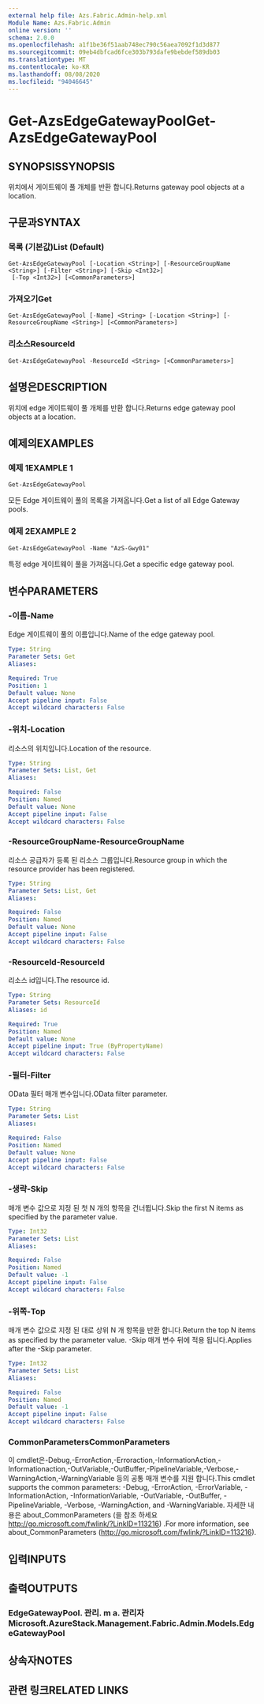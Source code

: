 ```yaml
---
external help file: Azs.Fabric.Admin-help.xml
Module Name: Azs.Fabric.Admin
online version: ''
schema: 2.0.0
ms.openlocfilehash: a1f1be36f51aab748ec790c56aea7092f1d3d877
ms.sourcegitcommit: 09eb4dbfcad6fce303b793dafe9bebdef589db03
ms.translationtype: MT
ms.contentlocale: ko-KR
ms.lasthandoff: 08/08/2020
ms.locfileid: "94046645"
---
```

# <span data-ttu-id="7afbe-101">Get-AzsEdgeGatewayPool</span><span class="sxs-lookup"><span data-stu-id="7afbe-101">Get-AzsEdgeGatewayPool</span></span>

## <span data-ttu-id="7afbe-102">SYNOPSIS</span><span class="sxs-lookup"><span data-stu-id="7afbe-102">SYNOPSIS</span></span>
<span data-ttu-id="7afbe-103">위치에서 게이트웨이 풀 개체를 반환 합니다.</span><span class="sxs-lookup"><span data-stu-id="7afbe-103">Returns gateway pool objects at a location.</span></span>

## <span data-ttu-id="7afbe-104">구문과</span><span class="sxs-lookup"><span data-stu-id="7afbe-104">SYNTAX</span></span>

### <span data-ttu-id="7afbe-105">목록 (기본값)</span><span class="sxs-lookup"><span data-stu-id="7afbe-105">List (Default)</span></span>
```
Get-AzsEdgeGatewayPool [-Location <String>] [-ResourceGroupName <String>] [-Filter <String>] [-Skip <Int32>]
 [-Top <Int32>] [<CommonParameters>]
```

### <span data-ttu-id="7afbe-106">가져오기</span><span class="sxs-lookup"><span data-stu-id="7afbe-106">Get</span></span>
```
Get-AzsEdgeGatewayPool [-Name] <String> [-Location <String>] [-ResourceGroupName <String>] [<CommonParameters>]
```

### <span data-ttu-id="7afbe-107">리소스</span><span class="sxs-lookup"><span data-stu-id="7afbe-107">ResourceId</span></span>
```
Get-AzsEdgeGatewayPool -ResourceId <String> [<CommonParameters>]
```

## <span data-ttu-id="7afbe-108">설명은</span><span class="sxs-lookup"><span data-stu-id="7afbe-108">DESCRIPTION</span></span>
<span data-ttu-id="7afbe-109">위치에 edge 게이트웨이 풀 개체를 반환 합니다.</span><span class="sxs-lookup"><span data-stu-id="7afbe-109">Returns edge gateway pool objects at a location.</span></span>

## <span data-ttu-id="7afbe-110">예제의</span><span class="sxs-lookup"><span data-stu-id="7afbe-110">EXAMPLES</span></span>

### <span data-ttu-id="7afbe-111">예제 1</span><span class="sxs-lookup"><span data-stu-id="7afbe-111">EXAMPLE 1</span></span>
```
Get-AzsEdgeGatewayPool
```

<span data-ttu-id="7afbe-112">모든 Edge 게이트웨이 풀의 목록을 가져옵니다.</span><span class="sxs-lookup"><span data-stu-id="7afbe-112">Get a list of all Edge Gateway pools.</span></span>

### <span data-ttu-id="7afbe-113">예제 2</span><span class="sxs-lookup"><span data-stu-id="7afbe-113">EXAMPLE 2</span></span>
```
Get-AzsEdgeGatewayPool -Name "AzS-Gwy01"
```

<span data-ttu-id="7afbe-114">특정 edge 게이트웨이 풀을 가져옵니다.</span><span class="sxs-lookup"><span data-stu-id="7afbe-114">Get a specific edge gateway pool.</span></span>

## <span data-ttu-id="7afbe-115">변수</span><span class="sxs-lookup"><span data-stu-id="7afbe-115">PARAMETERS</span></span>

### <span data-ttu-id="7afbe-116">-이름</span><span class="sxs-lookup"><span data-stu-id="7afbe-116">-Name</span></span>
<span data-ttu-id="7afbe-117">Edge 게이트웨이 풀의 이름입니다.</span><span class="sxs-lookup"><span data-stu-id="7afbe-117">Name of the edge gateway pool.</span></span>

```yaml
Type: String
Parameter Sets: Get
Aliases:

Required: True
Position: 1
Default value: None
Accept pipeline input: False
Accept wildcard characters: False
```

### <span data-ttu-id="7afbe-118">-위치</span><span class="sxs-lookup"><span data-stu-id="7afbe-118">-Location</span></span>
<span data-ttu-id="7afbe-119">리소스의 위치입니다.</span><span class="sxs-lookup"><span data-stu-id="7afbe-119">Location of the resource.</span></span>

```yaml
Type: String
Parameter Sets: List, Get
Aliases:

Required: False
Position: Named
Default value: None
Accept pipeline input: False
Accept wildcard characters: False
```

### <span data-ttu-id="7afbe-120">-ResourceGroupName</span><span class="sxs-lookup"><span data-stu-id="7afbe-120">-ResourceGroupName</span></span>
<span data-ttu-id="7afbe-121">리소스 공급자가 등록 된 리소스 그룹입니다.</span><span class="sxs-lookup"><span data-stu-id="7afbe-121">Resource group in which the resource provider has been registered.</span></span>

```yaml
Type: String
Parameter Sets: List, Get
Aliases:

Required: False
Position: Named
Default value: None
Accept pipeline input: False
Accept wildcard characters: False
```

### <span data-ttu-id="7afbe-122">-ResourceId</span><span class="sxs-lookup"><span data-stu-id="7afbe-122">-ResourceId</span></span>
<span data-ttu-id="7afbe-123">리소스 id입니다.</span><span class="sxs-lookup"><span data-stu-id="7afbe-123">The resource id.</span></span>

```yaml
Type: String
Parameter Sets: ResourceId
Aliases: id

Required: True
Position: Named
Default value: None
Accept pipeline input: True (ByPropertyName)
Accept wildcard characters: False
```

### <span data-ttu-id="7afbe-124">-필터</span><span class="sxs-lookup"><span data-stu-id="7afbe-124">-Filter</span></span>
<span data-ttu-id="7afbe-125">OData 필터 매개 변수입니다.</span><span class="sxs-lookup"><span data-stu-id="7afbe-125">OData filter parameter.</span></span>

```yaml
Type: String
Parameter Sets: List
Aliases:

Required: False
Position: Named
Default value: None
Accept pipeline input: False
Accept wildcard characters: False
```

### <span data-ttu-id="7afbe-126">-생략</span><span class="sxs-lookup"><span data-stu-id="7afbe-126">-Skip</span></span>
<span data-ttu-id="7afbe-127">매개 변수 값으로 지정 된 첫 N 개의 항목을 건너뜁니다.</span><span class="sxs-lookup"><span data-stu-id="7afbe-127">Skip the first N items as specified by the parameter value.</span></span>

```yaml
Type: Int32
Parameter Sets: List
Aliases:

Required: False
Position: Named
Default value: -1
Accept pipeline input: False
Accept wildcard characters: False
```

### <span data-ttu-id="7afbe-128">-위쪽</span><span class="sxs-lookup"><span data-stu-id="7afbe-128">-Top</span></span>
<span data-ttu-id="7afbe-129">매개 변수 값으로 지정 된 대로 상위 N 개 항목을 반환 합니다.</span><span class="sxs-lookup"><span data-stu-id="7afbe-129">Return the top N items as specified by the parameter value.</span></span>
<span data-ttu-id="7afbe-130">-Skip 매개 변수 뒤에 적용 됩니다.</span><span class="sxs-lookup"><span data-stu-id="7afbe-130">Applies after the -Skip parameter.</span></span>

```yaml
Type: Int32
Parameter Sets: List
Aliases:

Required: False
Position: Named
Default value: -1
Accept pipeline input: False
Accept wildcard characters: False
```

### <span data-ttu-id="7afbe-131">CommonParameters</span><span class="sxs-lookup"><span data-stu-id="7afbe-131">CommonParameters</span></span>
<span data-ttu-id="7afbe-132">이 cmdlet은-Debug,-ErrorAction,-Erroraction,-InformationAction,-Informationaction,-OutVariable,-OutBuffer,-PipelineVariable,-Verbose,-WarningAction,-WarningVariable 등의 공통 매개 변수를 지원 합니다.</span><span class="sxs-lookup"><span data-stu-id="7afbe-132">This cmdlet supports the common parameters: -Debug, -ErrorAction, -ErrorVariable, -InformationAction, -InformationVariable, -OutVariable, -OutBuffer, -PipelineVariable, -Verbose, -WarningAction, and -WarningVariable.</span></span> <span data-ttu-id="7afbe-133">자세한 내용은 about_CommonParameters (을 참조 하세요 http://go.microsoft.com/fwlink/?LinkID=113216) .</span><span class="sxs-lookup"><span data-stu-id="7afbe-133">For more information, see about_CommonParameters (http://go.microsoft.com/fwlink/?LinkID=113216).</span></span>

## <span data-ttu-id="7afbe-134">입력</span><span class="sxs-lookup"><span data-stu-id="7afbe-134">INPUTS</span></span>

## <span data-ttu-id="7afbe-135">출력</span><span class="sxs-lookup"><span data-stu-id="7afbe-135">OUTPUTS</span></span>

### <span data-ttu-id="7afbe-136">EdgeGatewayPool. 관리. m a. 관리자</span><span class="sxs-lookup"><span data-stu-id="7afbe-136">Microsoft.AzureStack.Management.Fabric.Admin.Models.EdgeGatewayPool</span></span>

## <span data-ttu-id="7afbe-137">상속자</span><span class="sxs-lookup"><span data-stu-id="7afbe-137">NOTES</span></span>

## <span data-ttu-id="7afbe-138">관련 링크</span><span class="sxs-lookup"><span data-stu-id="7afbe-138">RELATED LINKS</span></span>

